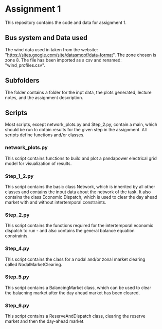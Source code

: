 # Assignment 1
This repository contains the code and data for assignment 1.

## Bus system and Data used
The wind data used in taken from the website: "https://sites.google.com/site/datasmopf/data-format". The zone chosen is zone 8. The file has been imported as a csv and renamed: "wind_profiles.csv".

## Subfolders
The folder contains a folder for the inpt data, the plots generated, lecture notes, and the assignment description.

## Scripts
Most scripts, except network_plots.py and Step_2.py, contain a main, which should be run to obtain results for the given step in the assignment. All scripts define functions and/or classes.

### network_plots.py
This script contains functions to build and plot a pandapower electrical grid model for visualization of results.

### Step_1_2.py
This script contains the basic class Network, which is inherited by all other classes and contains the input data about the network of the task. It also contains the class Economic Dispatch, which is used to clear the day ahead market with and without intertemporal constraints.

### Step_2.py
This script contains the functions required for the intertemporal economic dispatch to run - and also contains the general balance equation constraints.

### Step_4.py
This script contains the class for a nodal and/or zonal market clearing called NodalMarketClearing.

### Step_5.py
This script contains a BalancingMarket class, which can be used to clear the balacning market after the day ahead market has been cleared.

### Step_6.py
This script contains a ReserveAndDispatch class, clearing the reserve market and then the day-ahead market.


